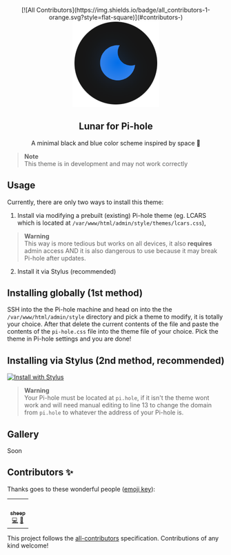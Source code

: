 <p align="center">
<!-- ALL-CONTRIBUTORS-BADGE:START - Do not remove or modify this section -->
[![All Contributors](https://img.shields.io/badge/all_contributors-1-orange.svg?style=flat-square)](#contributors-)
<!-- ALL-CONTRIBUTORS-BADGE:END -->
    <img src="https://github.com/lunar-theme/lunar-theme/raw/main/assets/icon-rounded.png" />
    <h2 align="center">Lunar for Pi-hole</h2>
</p>

<p align="center">A minimal black and blue color scheme inspired by space 🚀</p>

> **Note** \
> This theme is in development and may not work correctly

## Usage

Currently, there are only two ways to install this theme:

1. Install via modifying a prebuilt (existing) Pi-hole theme (eg. LCARS which is located at `/var/www/html/admin/style/themes/lcars.css`), 


> **Warning** \
> This way is more tedious but works on all devices, it also **requires** admin access AND it is also dangerous to use because it may break Pi-hole after updates.

2. Install it via Stylus (recommended)

## Installing globally (1st method)

SSH into the the Pi-hole machine and head on into the the `/var/www/html/admin/style` directory and pick a theme to modify, it is totally your choice. After that delete the current contents of the file and paste the contents of the `pi-hole.css` file into the theme file of your choice. Pick the theme in Pi-hole settings and you are done!

## Installing via Stylus (2nd method, recommended)

<a href="https://raw.githubusercontent.com/lunar-theme/pi-hole/main/pi-hole.user.css"><img src="https://img.shields.io/badge/Install%20with-Stylus-%233281ea" alt="Install with Stylus"/></a>

> **Warning** \
> Your Pi-hole must be located at `pi.hole`, if it isn't the theme wont work and will need manual editing to line 13 to change the domain from `pi.hole` to whatever the address of your Pi-hole is. 

## Gallery

Soon


## Contributors ✨

Thanks goes to these wonderful people ([emoji key](https://allcontributors.org/docs/en/emoji-key)):

<!-- ALL-CONTRIBUTORS-LIST:START - Do not remove or modify this section -->
<!-- prettier-ignore-start -->
<!-- markdownlint-disable -->
<table>
  <tr>
    <td align="center"><a href="http://sheepdev.xyz"><img src="https://avatars.githubusercontent.com/u/68562536?v=4?s=100" width="100px;" alt=""/><br /><sub><b>sheep</b></sub></a><br /><a href="https://github.com/lunar-theme/pi-hole/commits?author=sheeepdev" title="Code">💻</a> <a href="https://github.com/lunar-theme/pi-hole/commits?author=sheeepdev" title="Documentation">📖</a></td>
  </tr>
</table>

<!-- markdownlint-restore -->
<!-- prettier-ignore-end -->

<!-- ALL-CONTRIBUTORS-LIST:END -->

This project follows the [all-contributors](https://github.com/all-contributors/all-contributors) specification. Contributions of any kind welcome!